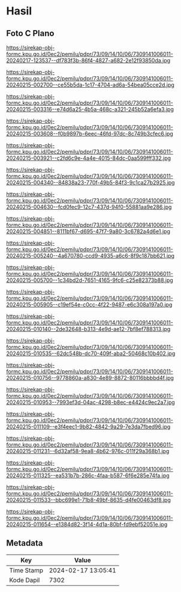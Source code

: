 # Hasil

## Foto C Plano

https://sirekap-obj-formc.kpu.go.id/0ec2/pemilu/pdpr/73/09/14/10/06/7309141006011-20240217-123537--df783f3b-86f4-4827-a682-2e12f93850da.jpg

https://sirekap-obj-formc.kpu.go.id/0ec2/pemilu/pdpr/73/09/14/10/06/7309141006011-20240215-002700--ce55b5da-1c17-4704-ad6a-54bea05cce2d.jpg

https://sirekap-obj-formc.kpu.go.id/0ec2/pemilu/pdpr/73/09/14/10/06/7309141006011-20240215-003316--e74d6a25-4b5a-468c-a321-245b52a6efa3.jpg

https://sirekap-obj-formc.kpu.go.id/0ec2/pemilu/pdpr/73/09/14/10/06/7309141006011-20240215-003608--f0b9897b-6eec-46fd-97dc-8c749b3cfec6.jpg

https://sirekap-obj-formc.kpu.go.id/0ec2/pemilu/pdpr/73/09/14/10/06/7309141006011-20240215-003921--c2fd6c9e-4a4e-4015-84dc-0aa599fff332.jpg

https://sirekap-obj-formc.kpu.go.id/0ec2/pemilu/pdpr/73/09/14/10/06/7309141006011-20240215-004340--84838a23-770f-49b5-84f3-9c1ca27b2925.jpg

https://sirekap-obj-formc.kpu.go.id/0ec2/pemilu/pdpr/73/09/14/10/06/7309141006011-20240215-004630--fcd0fec9-12c7-437d-94f0-55881aa9e286.jpg

https://sirekap-obj-formc.kpu.go.id/0ec2/pemilu/pdpr/73/09/14/10/06/7309141006011-20240215-004851--8111bf67-d695-47f7-9a80-3c6782a4d6e1.jpg

https://sirekap-obj-formc.kpu.go.id/0ec2/pemilu/pdpr/73/09/14/10/06/7309141006011-20240215-005240--4a670780-ccd9-4935-a6c6-8f9c187bb621.jpg

https://sirekap-obj-formc.kpu.go.id/0ec2/pemilu/pdpr/73/09/14/10/06/7309141006011-20240215-005700--1c34bd2d-7651-4165-9fc6-c25e82373b88.jpg

https://sirekap-obj-formc.kpu.go.id/0ec2/pemilu/pdpr/73/09/14/10/06/7309141006011-20240215-005905--c19ef54e-c0cc-4f22-9487-e6c308a197a0.jpg

https://sirekap-obj-formc.kpu.go.id/0ec2/pemilu/pdpr/73/09/14/10/06/7309141006011-20240215-010140--2de32648-b313-4e9d-ae12-7bf8ef788313.jpg

https://sirekap-obj-formc.kpu.go.id/0ec2/pemilu/pdpr/73/09/14/10/06/7309141006011-20240215-010535--62dc548b-dc70-409f-aba2-50468c10b402.jpg

https://sirekap-obj-formc.kpu.go.id/0ec2/pemilu/pdpr/73/09/14/10/06/7309141006011-20240215-010756--9778860a-a830-4e89-8872-80116bbbbd4f.jpg

https://sirekap-obj-formc.kpu.go.id/0ec2/pemilu/pdpr/73/09/14/10/06/7309141006011-20240215-010953--7993ef3d-04ac-4298-b8ec-e4424c9ec2a7.jpg

https://sirekap-obj-formc.kpu.go.id/0ec2/pemilu/pdpr/73/09/14/10/06/7309141006011-20240215-011109--e3f4eec1-9b82-4842-9a29-7e3da7fbed96.jpg

https://sirekap-obj-formc.kpu.go.id/0ec2/pemilu/pdpr/73/09/14/10/06/7309141006011-20240215-011231--6d32af58-9ea8-4b62-976c-011f29a368b1.jpg

https://sirekap-obj-formc.kpu.go.id/0ec2/pemilu/pdpr/73/09/14/10/06/7309141006011-20240215-011325--ea531b7b-286c-4faa-b587-6f6e285e74fa.jpg

https://sirekap-obj-formc.kpu.go.id/0ec2/pemilu/pdpr/73/09/14/10/06/7309141006011-20240215-011533--bbc699e1-71b8-49bf-8635-d4fe00463df8.jpg

https://sirekap-obj-formc.kpu.go.id/0ec2/pemilu/pdpr/73/09/14/10/06/7309141006011-20240215-011654--e1384d82-3f14-4d1a-80bf-fd9ebf52051e.jpg


## Metadata

| Key        | Value               |
| ---------- | ------------------- |
| Time Stamp | 2024-02-17 13:05:41 |
| Kode Dapil | 7302                |



